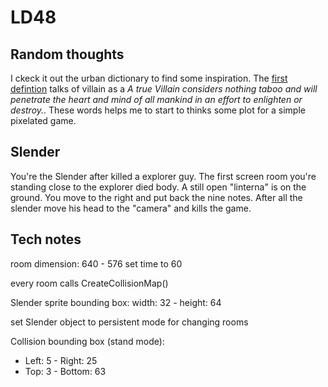LD48
====



Random thoughts
---------------

I ckeck it out the urban dictionary to find some inspiration. The [first defintion](http://www.urbandictionary.com/define.php?term=villain) talks of villain as a *A true Villain considers nothing taboo and will penetrate the heart and mind of all mankind in an effort to enlighten or destroy.*. These words helps me to start to thinks some plot for a simple pixelated game.





Slender
-------

You're the Slender after killed a explorer guy. The first screen room you're standing close to the explorer died body. A still open "linterna" is on the ground. You move to the right and put back  the nine notes. After all the slender move his head to the "camera" and kills the game. 



Tech notes
----------

room dimension: 640 - 576
set time to 60

every room calls CreateCollisionMap() 

Slender sprite bounding box: width: 32 - height: 64

set Slender object to persistent mode for changing rooms



Collision bounding box (stand mode): 

* Left: 5 - Right: 25
* Top: 3 - Bottom: 63

